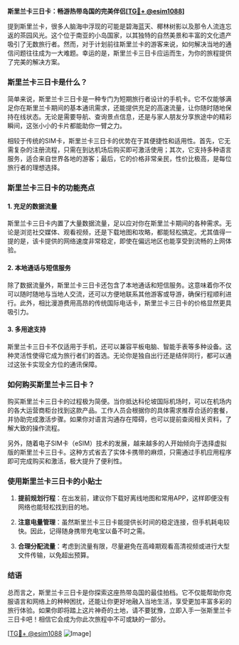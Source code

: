 **斯里兰卡三日卡：畅游热带岛国的完美伴侣[[TG💪+ @esim1088](https://t.me/s/esim1088)]**

提到斯里兰卡，很多人脑海中浮现的可能是碧海蓝天、椰林树影以及那令人流连忘返的茶园风光。这个位于南亚的小岛国家，以其独特的自然美景和丰富的文化遗产吸引了无数旅行者。然而，对于计划前往斯里兰卡的游客来说，如何解决当地的通信问题往往成为一大难题。幸运的是，斯里兰卡三日卡应运而生，为你的旅程提供了完美的解决方案。

### 斯里兰卡三日卡是什么？

简单来说，斯里兰卡三日卡是一种专门为短期旅行者设计的手机卡。它不仅能够满足你在斯里兰卡期间的基本通讯需求，还能提供充足的高速流量，让你随时随地保持在线状态。无论是需要导航、查询景点信息，还是与家人朋友分享旅途中的精彩瞬间，这张小小的卡片都能助你一臂之力。

相较于传统的SIM卡，斯里兰卡三日卡的优势在于其便捷性和适用性。首先，它无需复杂的注册流程，只需在到达机场后购买即可激活使用；其次，它支持多种语言服务，适合来自世界各地的游客；最后，它的价格非常亲民，性价比极高，是每位旅行者的理想选择。

### 斯里兰卡三日卡的功能亮点

#### 1. **充足的数据流量**
斯里兰卡三日卡内置了大量数据流量，足以应对你在斯里兰卡期间的各种需求。无论是浏览社交媒体、观看视频，还是下载地图和攻略，都能轻松搞定。尤其值得一提的是，该卡提供的网络速度非常稳定，即使在偏远地区也能享受到流畅的上网体验。

#### 2. **本地通话与短信服务**
除了数据流量外，斯里兰卡三日卡还包含了本地通话和短信服务。这意味着你不仅可以随时随地与当地人交流，还可以方便地联系其他游客或导游，确保行程顺利进行。此外，相比漫游费用高昂的传统国际电话卡，斯里兰卡三日卡的价格显然更具吸引力。

#### 3. **多用途支持**
斯里兰卡三日卡不仅适用于手机，还可以兼容平板电脑、智能手表等多种设备。这种灵活性使得它成为旅行者们的首选。无论你是独自出行还是结伴同行，都可以通过这张卡实现全方位的通讯保障。

### 如何购买斯里兰卡三日卡？

购买斯里兰卡三日卡的过程极为简便。当你抵达科伦坡国际机场时，可以在机场内的各大运营商柜台找到这款产品。工作人员会根据你的具体需求推荐合适的套餐，并协助完成激活步骤。如果你对语言沟通存在障碍，也可以提前查阅相关资料，了解大致的操作流程。

另外，随着电子SIM卡（eSIM）技术的发展，越来越多的人开始倾向于选择虚拟版的斯里兰卡三日卡。这种方式省去了实体卡携带的麻烦，只需通过手机应用程序即可完成购买和激活，极大提升了便利性。

### 使用斯里兰卡三日卡的小贴士

1. **提前规划行程**：在出发前，建议你下载好离线地图和常用APP，这样即便没有网络也能轻松找到目的地。
   
2. **注意电量管理**：虽然斯里兰卡三日卡能提供长时间的稳定连接，但手机耗电较快。因此，记得随身携带充电宝以备不时之需。

3. **合理分配流量**：考虑到流量有限，尽量避免在高峰期观看高清视频或进行大型文件传输，以免超出预算。

### 结语

总而言之，斯里兰卡三日卡是你探索这座热带岛国的最佳拍档。它不仅能帮助你克服语言和网络上的种种困扰，还能让你更好地融入当地生活，享受更加丰富多彩的旅行体验。如果你即将踏上这片神奇的土地，请不要犹豫，立即入手一张斯里兰卡三日卡吧！相信它会成为你此次旅程中不可或缺的一部分。

[[TG💪+ @esim1088](https://t.me/s/esim1088) ![Image](https://i.postimg.cc/4NQfJmqS/Snipaste-2025-05-13-00-14-12.png)]